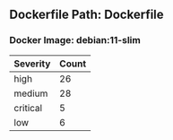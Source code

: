 ## Dockerfile Path: Dockerfile

### Docker Image: debian:11-slim
| Severity | Count |
|----------|-------|
| high | 26 |
| medium | 28 |
| critical | 5 |
| low | 6 |